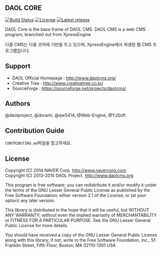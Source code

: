 ## DAOL CORE

[![Build Status](https://travis-ci.org/daolcms/daolcms.svg?branch=master)](https://travis-ci.org/daolcms/daolcms)
[![License](http://img.shields.io/badge/license-GNU%20LGPL-brightgreen.svg)](http://www.gnu.org/licenses/gpl.html)
[![Latest release](http://img.shields.io/github/release/daolcms/daolcms.svg)](https://github.com/daolcms/daolcms/releases)


DAOL Core is the base frame of DAOL CMS. DAOL CMS is a web CMS program, branched out from XpressEngine

다올 CMS는 다올 코어에 기반을 두고 있으며, XpressEngine에서 파생된 웹 CMS 프로그램입니다.

## Support
* DAOL Official Homepage : http://www.daolcms.org/
* Creative Tree : http://www.creativetree.co.kr/
* SourceForge : https://sourceforge.net/projects/daolcms/

## Authors
@daolproject, @dorami, @qw5414, @Web-Engine, @YJSoft

## Contribution Guide
`CONTRIBUTING.md`파일을 참고하세요.

## License
Copyright (C) 2014 NAVER Corp. <http://www.navercorp.com>  
Copyright (C) 2013-2015 DAOL Project. <http://www.daolcms.org>  

This program is free software; you can redistribute it and/or
modify it under the terms of the GNU Lesser General Public
License as published by the Free Software Foundation; either
version 2.1 of the License, or (at your option) any later version.

This library is distributed in the hope that it will be useful,
but WITHOUT ANY WARRANTY; without even the implied warranty of
MERCHANTABILITY or FITNESS FOR A PARTICULAR PURPOSE.  See the GNU
Lesser General Public License for more details.

You should have received a copy of the GNU Lesser General Public
License along with this library; if not, write to the Free Software
Foundation, Inc., 51 Franklin Street, Fifth Floor, Boston, MA  02110-1301  USA
